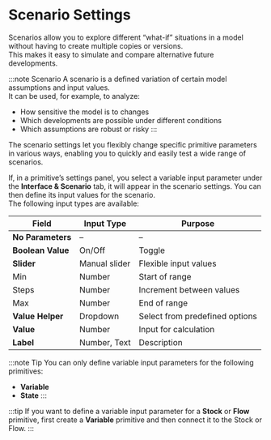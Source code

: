 # Scenario Settings

Scenarios allow you to explore different “what-if” situations in a model without having to create multiple copies or versions.  
This makes it easy to simulate and compare alternative future developments.

:::note Scenario
A scenario is a defined variation of certain model assumptions and input values.  
It can be used, for example, to analyze:
- How sensitive the model is to changes
- Which developments are possible under different conditions
- Which assumptions are robust or risky
:::

The scenario settings let you flexibly change specific primitive parameters in various ways, enabling you to quickly and easily test a wide range of scenarios.  

If, in a primitive’s settings panel, you select a variable input parameter under the **Interface & Scenario** tab, it will appear in the scenario settings. You can then define its input values for the scenario.  
The following input types are available:

| Field | Input Type | Purpose |
| ----- | ---------- | ------- |
| **No Parameters** | – | – |
| **Boolean Value** | On/Off | Toggle |
| **Slider** | Manual slider | Flexible input values |
| Min | Number | Start of range |
| Steps | Number | Increment between values |
| Max | Number | End of range |
| **Value Helper** | Dropdown | Select from predefined options |
| **Value** | Number | Input for calculation |
| **Label** | Number, Text | Description |

:::note Tip
You can only define variable input parameters for the following primitives:
- **Variable**
- **State**
:::

:::tip
If you want to define a variable input parameter for a **Stock** or **Flow** primitive, first create a **Variable** primitive and then connect it to the Stock or Flow.
:::
